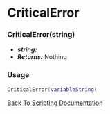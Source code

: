 # CriticalError

### CriticalError(string)
- ***string:*** 
- ***Returns:*** Nothing

### Usage

```Lua
CriticalError(variableString)
```


[Back To Scripting Documentation](../README.md)
